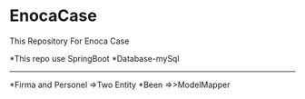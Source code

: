 # EnocaCase
This Repository For Enoca Case

*This repo use SpringBoot 
*Database-mySql


---------------------------------
*Firma and Personel  =>Two  Entity
*Been =>>ModelMapper

